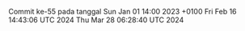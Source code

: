 Commit ke-55 pada tanggal Sun Jan 01 14:00 2023 +0100
Fri Feb 16 14:43:06 UTC 2024
Thu Mar 28 06:28:40 UTC 2024
